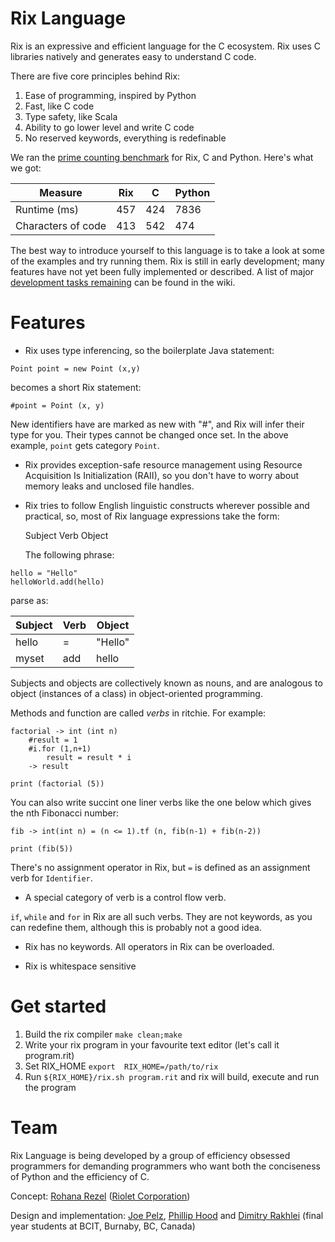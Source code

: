 Rix Language
================

Rix is an expressive and efficient language for the C ecosystem. Rix uses C libraries natively and generates easy to understand C code.

There are five core principles behind Rix:

1. Ease of programming, inspired by Python
2. Fast, like C code
3. Type safety, like Scala
4. Ability to go lower level and write C code
5. No reserved keywords, everything is redefinable

We ran the [prime counting benchmark](https://bjpelc.wordpress.com/2015/01/10/yet-another-language-speed-test-counting-primes-c-c-java-javascript-php-python-and-ruby-2/) for Rix, C and Python. Here's what we got:

| Measure            | Rix     | C   | Python |
|--------------------|---------|-----|--------|
| Runtime (ms)       | 457     | 424 | 7836   |
| Characters of code | 413     | 542 | 474    |

The best way to introduce yourself to this language is to take a look at some of the examples and try running them.  Rix is still in early development; many features have not yet been fully implemented or described.  A list of major [development tasks remaining](https://github.com/riolet/rix/wiki/State-of-the-Compiler) can be found in the wiki.

Features
========

* Rix uses type inferencing, so the boilerplate Java statement:

```
Point point = new Point (x,y)
```

  becomes a short Rix statement:

```
#point = Point (x, y)
```

New identifiers have are marked as new with "#", and Rix will infer their type for you. Their types cannot be changed once set. In the above example, `point` gets category `Point`.

* Rix provides exception-safe resource management using Resource Acquisition Is Initialization (RAII), so you don't have to worry about memory leaks and unclosed file handles.


* Rix tries to follow English linguistic constructs wherever possible and practical, so, most of Rix language expressions take the form:

  Subject Verb Object

  The following phrase:

```
hello = "Hello"
helloWorld.add(hello)
```
parse as:


| Subject | Verb | Object  |
|---------|------|---------|
| hello   | =    | "Hello" |
| myset   | add  | hello   |


Subjects and objects are collectively known as nouns, and are analogous to object (instances of a class) in object-oriented programming.

Methods and function are called *verbs* in ritchie. For example:

```
factorial -> int (int n)
	#result = 1
	#i.for (1,n+1)
		result = result * i
	-> result

print (factorial (5))
```

You can also write succint one liner verbs like the one below which gives the nth Fibonacci number:

```
fib -> int(int n) = (n <= 1).tf (n, fib(n-1) + fib(n-2))

print (fib(5))
```

There's no assignment operator in Rix, but `=` is defined as an assignment verb for `Identifier`.

* A special category of verb is a control flow verb.

`if`, `while` and `for`  in Rix are all such verbs. They are not keywords, as you can redefine them, although this is probably not a good idea.
* Rix has no keywords.  All operators in Rix can be overloaded.


* Rix is whitespace sensitive


Get started
===========
1. Build the rix compiler `make clean;make`
2. Write your rix program in your favourite text editor (let's call it program.rit)
3. Set RIX_HOME `export  RIX_HOME=/path/to/rix`
4. Run `${RIX_HOME}/rix.sh program.rit` and rix will build, execute and run the program

Team
====
Rix Language is being developed by a group of efficiency obsessed programmers for demanding programmers who want both the conciseness of Python and the efficiency of C.

Concept: [Rohana Rezel](https://github.com/rrezel) ([Riolet Corporation](https://github.com/riolet))

Design and implementation: [Joe Pelz](https://github.com/JoePelz), [Phillip Hood](https://github.com/pvgh) and [Dimitry Rakhlei](https://github.com/DimitryRakhlei) (final year students at BCIT, Burnaby, BC, Canada)

